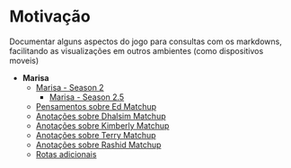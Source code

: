 # Motivação
Documentar alguns aspectos do jogo para consultas com os markdowns, facilitando as visualizações em outros ambientes (como dispositivos moveis)

* **Marisa**
  * [Marisa - Season 2](Season2Marisa.md)
    * [Marisa - Season 2.5](Season25Marisa.md)
  * [Pensamentos sobre Ed Matchup](EdMU.md)
  * [Anotações sobre Dhalsim Matchup](DhalsimMU.md)
  * [Anotações sobre Kimberly Matchup](KimberlyMU.md)
  * [Anotações sobre Terry Matchup](Terry.md)
  * [Anotações sobre Rashid Matchup](Rashid.md)  
  * [Rotas adicionais](routes.md)